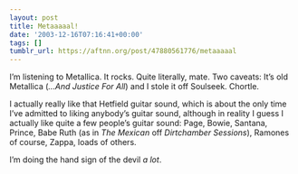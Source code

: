 ```yaml
---
layout: post
title: Metaaaaal!
date: '2003-12-16T07:16:41+00:00'
tags: []
tumblr_url: https://aftnn.org/post/47880561776/metaaaaal
---
```

<p>I&rsquo;m listening to Metallica. It rocks. Quite literally, mate. Two caveats: It&rsquo;s old Metallica (<em>&hellip;And Justice For All</em>) and I stole it off Soulseek. Chortle.</p>
<p>I actually really like that Hetfield guitar sound, which is about the only time I&rsquo;ve admitted to liking anybody&rsquo;s guitar sound, although in reality I guess I actually like quite a few people&rsquo;s guitar sound: Page, Bowie, Santana, Prince, Babe Ruth (as in <em>The Mexican</em> off <em>Dirtchamber Sessions</em>), Ramones of course, Zappa, loads of others.</p>
<p>I&rsquo;m doing the hand sign of the devil <em>a lot</em>.</p>
